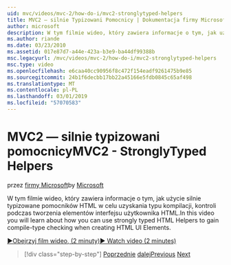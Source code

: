 ```yaml
---
uid: mvc/videos/mvc-2/how-do-i/mvc2-stronglytyped-helpers
title: MVC2 — silnie Typizowani Pomocnicy | Dokumentacja firmy Microsoft
author: microsoft
description: W tym filmie wideo, który zawiera informacje o tym, jak użycie silnie typizowane pomocników HTML w celu uzyskania typu kompilacji, kontroli podczas tworzenia elementów interfejsu użytkownika HTML.
ms.author: riande
ms.date: 03/23/2010
ms.assetid: 017e87d7-a44e-423a-b3e9-ba44df99388b
msc.legacyurl: /mvc/videos/mvc-2/how-do-i/mvc2-stronglytyped-helpers
msc.type: video
ms.openlocfilehash: e6caa40cc90956f8c472f154eadf9261475b9e85
ms.sourcegitcommit: 24b1f6decbb17bb22a45166e5fdb0845c65af498
ms.translationtype: MT
ms.contentlocale: pl-PL
ms.lasthandoff: 03/01/2019
ms.locfileid: "57070583"
---
```

<a name="mvc2---stronglytyped-helpers"></a><span data-ttu-id="8999e-103">MVC2 — silnie typizowani pomocnicy</span><span class="sxs-lookup"><span data-stu-id="8999e-103">MVC2 - StronglyTyped Helpers</span></span>
====================
<span data-ttu-id="8999e-104">przez [firmy Microsoft](https://github.com/microsoft)</span><span class="sxs-lookup"><span data-stu-id="8999e-104">by [Microsoft](https://github.com/microsoft)</span></span>

<span data-ttu-id="8999e-105">W tym filmie wideo, który zawiera informacje o tym, jak użycie silnie typizowane pomocników HTML w celu uzyskania typu kompilacji, kontroli podczas tworzenia elementów interfejsu użytkownika HTML.</span><span class="sxs-lookup"><span data-stu-id="8999e-105">In this video you will learn about how you can use strongly typed HTML Helpers to gain compile-type checking when creating HTML UI Elements.</span></span>

[<span data-ttu-id="8999e-106">&#9654;Obejrzyj film wideo, (2 minuty)</span><span class="sxs-lookup"><span data-stu-id="8999e-106">&#9654; Watch video (2 minutes)</span></span>](https://channel9.msdn.com/Blogs/ASP-NET-Site-Videos/mvc2-stronglytyped-helpers)

> [!div class="step-by-step"]
> <span data-ttu-id="8999e-107">[Poprzednie](mvc2-html-encoding.md)
> [dalej](mvc2-model-validation.md)</span><span class="sxs-lookup"><span data-stu-id="8999e-107">[Previous](mvc2-html-encoding.md)
[Next](mvc2-model-validation.md)</span></span>
